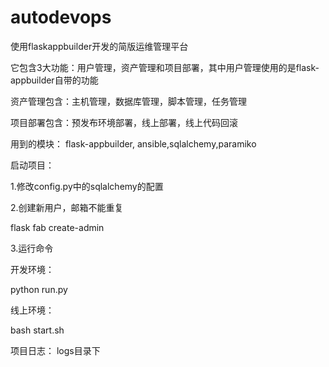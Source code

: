 # autodevops
使用flaskappbuilder开发的简版运维管理平台

它包含3大功能：用户管理，资产管理和项目部署，其中用户管理使用的是flask-appbuilder自带的功能

资产管理包含：主机管理，数据库管理，脚本管理，任务管理

项目部署包含：预发布环境部署，线上部署，线上代码回滚

用到的模块：
flask-appbuilder, ansible,sqlalchemy,paramiko

启动项目：

1.修改config.py中的sqlalchemy的配置

2.创建新用户，邮箱不能重复

flask fab create-admin

3.运行命令

开发环境：

python run.py

线上环境：

bash start.sh

项目日志：
logs目录下
